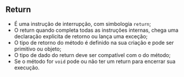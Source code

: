 ## Return

- É uma instrução de interrupção, com simbologia `return`;
- O return quando completa todas as instruções internas, chega uma declaração explicita de retorno ou lança uma exceção;
- O tipo de retorno do método é definido na sua criação e pode ser primitivo ou objeto;
- O tipo de dado do return deve ser compatível com o do método;
- Se o método for `void` pode ou não ter um return para encerrar sua execução.